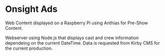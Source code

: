# Onsight Ads

Web Content displayed on a Raspberry Pi using Anthias for Pre-Show Content.

Webserver using Node.js that displays cast and crew information dependeing on the current DateTime. Data is requested from Kirby CMS for the current production.
